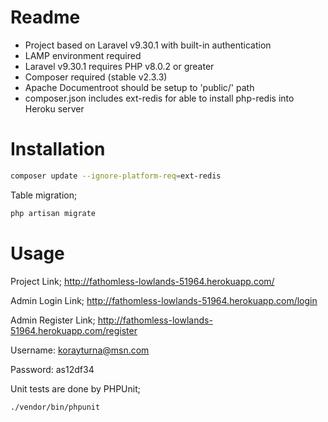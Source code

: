 # Readme
- Project based on Laravel v9.30.1 with built-in authentication
- LAMP environment required
- Laravel v9.30.1 requires PHP v8.0.2 or greater
- Composer required (stable v2.3.3)
- Apache Documentroot should be setup to 'public/' path
- composer.json includes ext-redis for able to install php-redis into Heroku server

# Installation

```bash
composer update --ignore-platform-req=ext-redis
```
Table migration;
```bash
php artisan migrate
```

# Usage

Project Link; http://fathomless-lowlands-51964.herokuapp.com/

Admin Login Link; http://fathomless-lowlands-51964.herokuapp.com/login

Admin Register Link; http://fathomless-lowlands-51964.herokuapp.com/register

Username: korayturna@msn.com

Password: as12df34

Unit tests are done by PHPUnit;

```bash
./vendor/bin/phpunit
```

